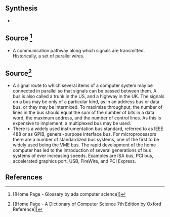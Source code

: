 ## Synthesis
- 
## Source [^1]
- A communication pathway along which signals are transmitted. Historically, a set of parallel wires.

## Source[^2]
- A signal route to which several items of a computer system may be connected in parallel so that signals can be passed between them. A bus is also called a trunk in the US, and a highway in the UK. The signals on a bus may be only of a particular kind, as in an address bus or data bus, or they may be intermixed. To maximize throughput, the number of lines in the bus should equal the sum of the number of bits in a data word, the maximum address, and the number of control lines. As this is expensive to implement, a multiplexed bus may be used.
- There is a widely used instrumentation bus standard, referred to as IEEE 488 or as GPIB, general-purpose interface bus. For microprocessors there are a number of standardized bus systems, one of the first to be widely used being the VME bus. The rapid development of the home computer has led to the introduction of several generations of bus systems of ever increasing speeds. Examples are ISA bus, PCI bus, accelerated graphics port, USB, FireWire, and PCI Express.
## References

[^1]: [[Home Page - Glossary by ada computer science]]
[^2]: [[Home Page - A Dictionary of Computer Science 7th Edition by Oxford Reference]]